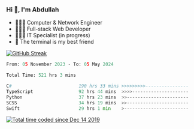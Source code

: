 <h3>Hi 👋, I'm Abdullah</h3>

- 👷🏼‍♂️ Computer & Network Engineer
- 👨🏻‍💻 Full-stack Web Developer
- 👨🏻‍💻 IT Specialist (in progress)
- 🖤 The terminal is my best friend

[![GitHub Streak](https://streak-stats.demolab.com?user=al3bad&theme=transparent&date_format=j%20M%5B%20Y%5D)](https://git.io/streak-stats)

<!--START_SECTION:waka-->

```python
From: 05 November 2023 - To: 05 May 2024

Total Time: 521 hrs 3 mins

C#                         190 hrs 33 mins >>>>>>>>>----------------   36.21 %
TypeScript                 92 hrs 44 mins  >>>>---------------------   17.62 %
Python                     37 hrs 23 mins  >>-----------------------   07.10 %
SCSS                       34 hrs 19 mins  >>-----------------------   06.52 %
Swift                      29 hrs 1 min    >------------------------   05.51 %
```

<!--END_SECTION:waka-->

<p>
  <a href="https://wakatime.com/@ce2a2aac-0d6b-4d65-b864-8a4bcaf12967"><img src="https://wakatime.com/badge/user/ce2a2aac-0d6b-4d65-b864-8a4bcaf12967.svg" alt="Total time coded since Dec 14 2019" /></a>
</p>
